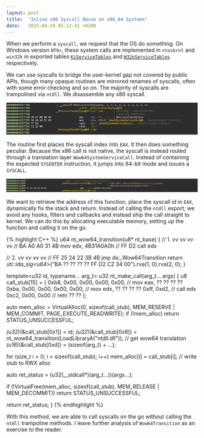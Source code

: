 ```yaml
---
layout: post
title:  "Inline x86 Syscall Abuse on x86_64 Systems"
date:   2025-04-20 05:12:41 +0200
---
```


When we perform a `syscall`, we request that the OS do something. On Windows version `NT6+`, these system calls are implemented in `ntoskrnl` and `win32k` in exported tables [`KiServiceTables`](https://hfiref0x.github.io/X86_64/NT6_syscalls.html) and [`W32pServiceTables`](https://hfiref0x.github.io/X86_64/NT6_w32ksyscalls.html) respectively.

We can use syscalls to bridge the user-kernel gap not covered by public APIs, though many opaque routines are mirrored renames of syscalls, often with some error checking and so on. The majority of syscalls are trampolined via `ntdll`. We disassemble any x86 syscall.

![Syscall Disasm](/assets/{07E01347-FB93-43D5-BB8E-3880096AEA4B}.png)

The routine first places the syscall index into `EAX`. It then does something peculiar. Because the x86 call is not native, the syscall is instead routed through a translation layer `Wow64SystemServiceCall`. Instead of containing the expected `SYSENTER` instruction, it jumps into 64-bit mode and issues a `SYSCALL`.

![Wow64 Translation](/assets/{1C4BCA20-5531-4364-B3D0-B45FF6EB2670}.png)

We want to retrieve the address of this function, place the syscall id in `EAX`, dynamically fix the stack and return. Instead of calling the `ntdll` export, we avoid any hooks, filters and callbacks and instead ship the call straight to kernel. We can do this by allocating executable memory, setting up the function and calling it on the go.

{% highlight C++ %}
u64 nt_wow64_transition(u8* nt_base)
{
  // 1. vv vv vv vv
  // BA A0 A0 31 4B       mov     edx, 4B31A0A0h
  // FF D2                call    edx

  // 2.    vv vv vv vv
  // FF 25 24 22 3B 4B    jmp      ds:_Wow64Transition
  return *uti::ida_sig<u64*>("BA ?? ?? ?? ?? FF D2 C2 34 00").rva(1, 0).rva(2, 0);
}

template<u32 id, typename... arg_t>
u32 nt_make_call(arg_t... args)
{
  u8 call_stub[15] = {
    0xb8, 0x00, 0x00, 0x00, 0x00,  // mov eax, ?? ?? ?? ??
    0xba, 0x00, 0x00, 0x00, 0x00,  // mov edx, ?? ?? ?? ??
    0xff, 0xd2,                    // call edx
    0xc2, 0x00, 0x00               // retn ?? ??
  };

  auto mem_alloc = VirtualAlloc(0, sizeof(call_stub), MEM_RESERVE | MEM_COMMIT, PAGE_EXECUTE_READWRITE);
  if (!mem_alloc)
    return STATUS_UNSUCCESSFUL;

  *(u32*)(&call_stub[0x1]) = id;
  *(u32*)(&call_stub[0x6]) = nt_wow64_transition(LoadLibraryA("ntdll.dll")); // get wow64 translation
  *(u16*)(&call_stub[0xd]) = (sizeof(arg_t) + ...);

  for (size_t i = 0; i < sizeof(call_stub); i++) mem_alloc[i] = call_stub[i]; // write stub to RWX alloc

  auto ret_status = (u32(__stdcall*)(arg_t...))(args...);

  if (!VirtualFree(mem_alloc, sizeof(call_stub), MEM_RELEASE | MEM_DECOMMIT))
    return STATUS_UNSUCCESSFUL;

  return ret_status;
}
{% endhighlight %}

With this method, we are able to call syscalls on the go without calling the `ntdll` trampoline methods. I leave further analysis of `Wow64Transition` as an exercise to the reader.